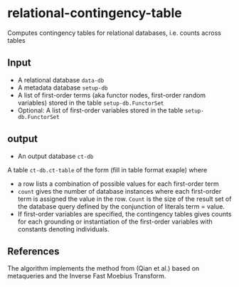# relational-contingency-table
Computes contingency tables for relational databases, i.e. counts across tables

## Input

+ A relational database  `data-db`
+ A metadata database `setup-db`
+ A list of first-order terms (aka functor nodes, first-order random variables) stored in the table `setup-db.FunctorSet`
+ Optional: A list of first-order variables stored in the table `setup-db.FunctorSet`


## output
+ An output database `ct-db`

A table `ct-db.ct-table` of the form (fill in table format exaple) where

+ a row lists a combination of possible values for each first-order term
+ `count` gives the number of database instances where each first-order term is assigned the value in the row. `Count` is the size of the result set of the database query defined by the conjunction of literals term = value.
+ If first-order variables are specified, the contingency tables gives counts for each grounding or instantiation of the first-order variables with constants denoting individuals. 

## References

The algorithm implements the method from (Qian et al.) based on metaqueries and the Inverse Fast Moebius Transform.
